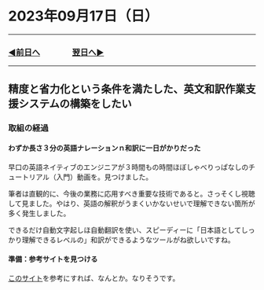 # 2023年09月17日（日）

---

### [◀️前日へ](https://github.com/yuasys/chatty-journal/blob/main/2023/09/2023-09-16.md)&emsp;&emsp;&emsp;&emsp;[翌日へ▶️](https://github.com/yuasys/chatty-journal/blob/main/2023/09/2023-09-18.md)

---

## 精度と省力化という条件を満たした、英文和訳作業支援システムの構築をしたい

### 取組の経過

#### わずか長さ３分の英語ナレーションｎ和訳に一日がかりだった

早口の英語ネイティブのエンジニアが３時間もの時間ほぼしゃべりっぱなしのチュートリアル（入門）動画を。見つけました。  

筆者は直観的に、今後の業務に応用すべき重要な技術であると。さっそくし視聴して見ました。やはり、英語の解釈がうまくいかないせいで理解できない箇所が多く発生しました。  

できるだけ自動文字起しほ自動翻訳を使い、スピーディーに「日本語としてしっかり理解できるレベルの」和訳ができるようなツールがね欲しいですね。

#### 準備：参考サイトを見つける

[このサイト](https://liginc.co.jp/602562)を参考にすれば、なんとか。なりそうです。
